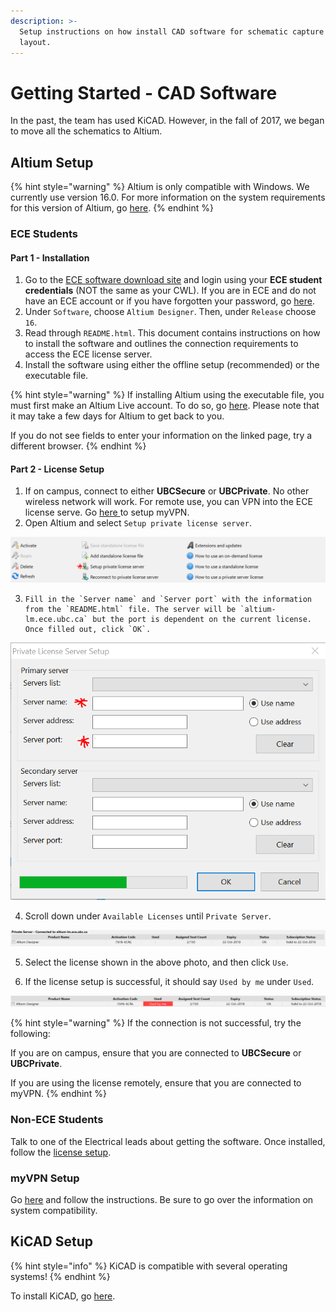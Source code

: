 ```yaml
---
description: >-
  Setup instructions on how install CAD software for schematic capture and PCB
  layout.
---
```


# Getting Started - CAD Software

In the past, the team has used KiCAD. However, in the fall of 2017, we began to move all the schematics to Altium. 

## Altium Setup

{% hint style="warning" %}
Altium is only compatible with Windows. We currently use version 16.0. For more information on the system requirements for this version of Altium, go [here](https://www.altium.com/documentation/16.0/display/ADES/Altium+Designer+-+%28%28System+Requirements%29%29).
{% endhint %}

### ECE Students

#### Part 1 - Installation

1. Go to the [ECE software download site](https://download.ece.ubc.ca/auth/login) and login using your **ECE student credentials** \(NOT the same as your CWL\). If you are in ECE and do not have an ECE account or if you have forgotten your password, go [here](https://help.ece.ubc.ca/How_To_Get_An_Account).
2. Under `Software`, choose `Altium Designer`. Then, under `Release` choose `16`.
3. Read through `README.html`. This document contains instructions on how to install the software and outlines the connection requirements to access the ECE license server.
4. Install the software using either the offline setup \(recommended\) or the executable file.

{% hint style="warning" %}
If installing Altium using the executable file, you must first make an Altium Live account. To do so, go [here](https://live.altium.com/Join). Please note that it may take a few days for Altium to get back to you. 

If you do not see fields to enter your information on the linked page, try a different browser.
{% endhint %}

#### Part 2 - License Setup

1. If on campus, connect to either **UBCSecure** or **UBCPrivate**. No other wireless network will work. For remote use, you can VPN into the ECE license serve. Go [here ](getting-started-cad-software-wip.md#myvpn-setup)to setup myVPN.
2. Open Altium and select `Setup private license server`.

![](../../.gitbook/assets/altium1.PNG)

3.     Fill in the `Server name` and `Server port` with the information from the `README.html` file. The server will be `altium-lm.ece.ubc.ca` but the port is dependent on the current license. Once filled out, click `OK`.

![](../../.gitbook/assets/altium2.PNG)

4.    Scroll down under `Available Licenses` until `Private Server`.

![](../../.gitbook/assets/altium3.PNG)

5.   Select the license shown in the above photo, and then click `Use`.

6.    If the license setup is successful, it should say `Used by me` under `Used`.

![](../../.gitbook/assets/altium4.PNG)

{% hint style="warning" %}
If the connection is not successful, try the following:

If you are on campus, ensure that you are connected to **UBCSecure** or **UBCPrivate**. 

If you are using the license remotely, ensure that you are connected to myVPN. 
{% endhint %}

### Non-ECE Students

Talk to one of the Electrical leads about getting the software. Once installed, follow the [license setup](getting-started-cad-software-wip.md#part-2-license-setup).

### myVPN Setup

Go [here](https://it.ubc.ca/services/email-voice-internet/myvpn/setup-documents) and follow the instructions. Be sure to go over the information on system compatibility.

## KiCAD Setup

{% hint style="info" %}
KiCAD is compatible with several operating systems!
{% endhint %}

To install KiCAD, go [here](http://kicad-pcb.org/download/).

